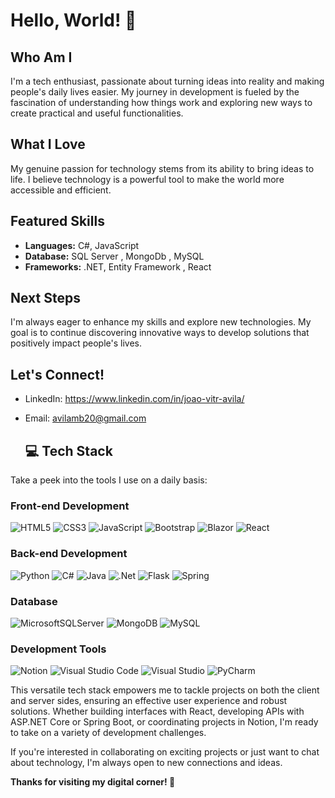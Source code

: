 # Hello, World! 👋

## Who Am I
I'm a tech enthusiast, passionate about turning ideas into reality and making people's daily lives easier. My journey in development is fueled by the fascination of understanding how things work and exploring new ways to create practical and useful functionalities.

## What I Love
My genuine passion for technology stems from its ability to bring ideas to life. I believe technology is a powerful tool to make the world more accessible and efficient.

## Featured Skills
- **Languages:** C#, JavaScript
- **Database:** SQL Server , MongoDb , MySQL
- **Frameworks:** .NET, Entity Framework , React

## Next Steps
I'm always eager to enhance my skills and explore new technologies. My goal is to continue discovering innovative ways to develop solutions that positively impact people's lives.

## Let's Connect!
- LinkedIn: https://www.linkedin.com/in/joao-vitr-avila/
- Email: avilamb20@gmail.com

  ## 💻 Tech Stack

Take a peek into the tools I use on a daily basis:

### Front-end Development
![HTML5](https://img.shields.io/badge/html5-%23E34F26.svg?style=for-the-badge&logo=html5&logoColor=white)
![CSS3](https://img.shields.io/badge/css3-%231572B6.svg?style=for-the-badge&logo=css3&logoColor=white)
![JavaScript](https://img.shields.io/badge/javascript-%23323330.svg?style=for-the-badge&logo=javascript&logoColor=%23F7DF1E)
![Bootstrap](https://img.shields.io/badge/bootstrap-%238511FA.svg?style=for-the-badge&logo=bootstrap&logoColor=white)
![Blazor](https://img.shields.io/badge/blazor-%235C2D91.svg?style=for-the-badge&logo=blazor&logoColor=white)
![React](https://img.shields.io/badge/react-%2320232a.svg?style=for-the-badge&logo=react&logoColor=%2361DAFB)


### Back-end Development
![Python](https://img.shields.io/badge/python-3670A0?style=for-the-badge&logo=python&logoColor=ffdd54)
![C#](https://img.shields.io/badge/c%23-%23239120.svg?style=for-the-badge&logo=csharp&logoColor=white)
![Java](https://img.shields.io/badge/java-%23ED8B00.svg?style=for-the-badge&logo=openjdk&logoColor=white)
![.Net](https://img.shields.io/badge/.NET-5C2D91?style=for-the-badge&logo=.net&logoColor=white)
![Flask](https://img.shields.io/badge/flask-%23000.svg?style=for-the-badge&logo=flask&logoColor=white)
	![Spring](https://img.shields.io/badge/spring-%236DB33F.svg?style=for-the-badge&logo=spring&logoColor=white)

### Database 
![MicrosoftSQLServer](https://img.shields.io/badge/Microsoft%20SQL%20Server-CC2927?style=for-the-badge&logo=microsoft%20sql%20server&logoColor=white)
![MongoDB](https://img.shields.io/badge/MongoDB-%234ea94b.svg?style=for-the-badge&logo=mongodb&logoColor=white)
![MySQL](https://img.shields.io/badge/mysql-%2300f.svg?style=for-the-badge&logo=mysql&logoColor=white)

### Development Tools
![Notion](https://img.shields.io/badge/Notion-%23000000.svg?style=for-the-badge&logo=notion&logoColor=white)
![Visual Studio Code](https://img.shields.io/badge/Visual%20Studio%20Code-0078d7.svg?style=for-the-badge&logo=visual-studio-code&logoColor=white)
![Visual Studio](https://img.shields.io/badge/Visual%20Studio-5C2D91.svg?style=for-the-badge&logo=visual-studio&logoColor=white)
![PyCharm](https://img.shields.io/badge/pycharm-143?style=for-the-badge&logo=pycharm&logoColor=black&color=black&labelColor=green)


This versatile tech stack empowers me to tackle projects on both the client and server sides, ensuring an effective user experience and robust solutions. Whether building interfaces with React, developing APIs with ASP.NET Core or Spring Boot, or coordinating projects in Notion, I'm ready to take on a variety of development challenges.

If you're interested in collaborating on exciting projects or just want to chat about technology, I'm always open to new connections and ideas.

**Thanks for visiting my digital corner! 🚀**
